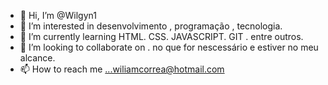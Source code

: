 - 👋 Hi, I’m @Wilgyn1
- 👀 I’m interested in desenvolvimento , programação , tecnologia.
- 🌱 I’m currently learning  HTML. CSS. JAVASCRIPT. GIT . entre outros.
- 💞️ I’m looking to collaborate on . no que for nescessário e estiver no meu alcance.
- 📫 How to reach me ...wiliamcorrea@hotmail.com

<!---
Wilgyn1/Wilgyn1 is a ✨ special ✨ repository because its `README.md` (this file) appears on your GitHub profile.
You can click the Preview link to take a look at your changes.
--->
